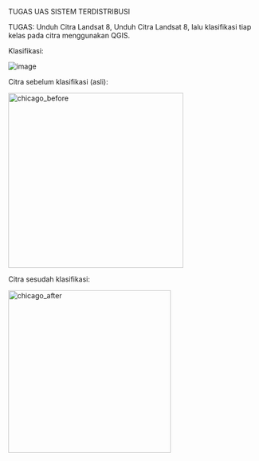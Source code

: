 TUGAS UAS SISTEM TERDISTRIBUSI

TUGAS:
Unduh Citra Landsat 8, Unduh Citra Landsat 8, lalu klasifikasi tiap kelas pada citra menggunakan QGIS.

Klasifikasi:

![image](https://github.com/user-attachments/assets/3a35462e-2010-4d62-8dbb-f89257372cb1)

Citra sebelum klasifikasi (asli):

<img width="351" alt="chicago_before" src="https://github.com/user-attachments/assets/943ef9a8-cff1-4851-97f1-7cfdb87c3c29" />


Citra sesudah klasifikasi:

<img width="326" alt="chicago_after" src="https://github.com/user-attachments/assets/ebe6103c-0cb9-4fea-abd6-71f5f7d3eae7" />





